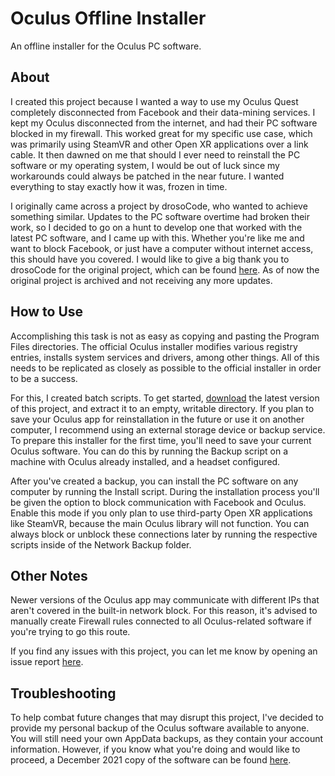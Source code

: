 # Oculus Offline Installer
An offline installer for the Oculus PC software.

## About
I created this project because I wanted a way to use my Oculus Quest completely disconnected from Facebook and their data-mining services. I kept my Oculus disconnected from the internet, and had their PC software blocked in my firewall. This worked great for my specific use case, which was primarily using SteamVR and other Open XR applications over a link cable. It then dawned on me that should I ever need to reinstall the PC software or my operating system, I would be out of luck since my workarounds could always be patched in the near future. I wanted everything to stay exactly how it was, frozen in time.

I originally came across a project by drosoCode, who wanted to achieve something similar. Updates to the PC software overtime had broken their work, so I decided to go on a hunt to develop one that worked with the latest PC software, and I came up with this. Whether you're like me and want to block Facebook, or just have a computer without internet access, this should have you covered. I would like to give a big thank you to drosoCode for the original project, which can be found [here](https://github.com/drosoCode/Offculus). As of now the original project is archived and not receiving any more updates.

## How to Use
Accomplishing this task is not as easy as copying and pasting the Program Files directories. The official Oculus installer modifies various registry entries, installs system services and drivers, among other things. All of this needs to be replicated as closely as possible to the official installer in order to be a success.

For this, I created batch scripts. To get started, [download](https://github.com/Tech-How/Oculus-Offline-Installer/releases) the latest version of this project, and extract it to an empty, writable directory. If you plan to save your Oculus app for reinstallation in the future or use it on another computer, I recommend using an external storage device or backup service. To prepare this installer for the first time, you'll need to save your current Oculus software. You can do this by running the Backup script on a machine with Oculus already installed, and a headset configured.

After you've created a backup, you can install the PC software on any computer by running the Install script. During the installation process you'll be given the option to block communication with Facebook and Oculus. Enable this mode if you only plan to use third-party Open XR applications like SteamVR, because the main Oculus library will not function. You can always block or unblock these connections later by running the respective scripts inside of the Network Backup folder.

## Other Notes
Newer versions of the Oculus app may communicate with different IPs that aren't covered in the built-in network block. For this reason, it's advised to manually create Firewall rules connected to all Oculus-related software if you're trying to go this route.

If you find any issues with this project, you can let me know by opening an issue report [here](https://github.com/Tech-How/Oculus-Offline-Installer/issues).

## Troubleshooting
To help combat future changes that may disrupt this project, I've decided to provide my personal backup of the Oculus software available to anyone. You will still need your own AppData backups, as they contain your account information. However, if you know what you're doing and would like to proceed, a December 2021 copy of the software can be found [here](https://drive.google.com/file/d/1jvekUj3m95ECPhtbrVxNXRFtrXBLROFS/view?usp=drivesdk).
